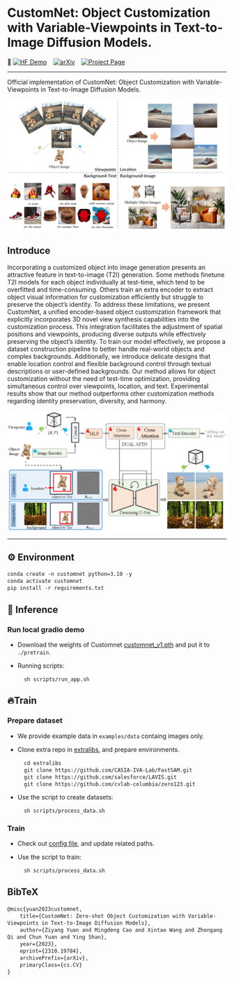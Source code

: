 # CustomNet: Object Customization with Variable-Viewpoints in Text-to-Image Diffusion Models.


🤗 [![HF Demo](https://img.shields.io/static/v1?label=Demo&message=MotionCtrl%2BSVD&color=orange)](https://huggingface.co/spaces/TencentARC/CustomNet) &ensp; 
[![arXiv](https://img.shields.io/badge/arXiv-red)](https://arxiv.org/abs/2310.19784) &ensp;
[![Project Page](https://img.shields.io/badge/Project%20Page-green)](https://jiangyzy.github.io/CustomNet/)

---
Official implementation of CustomNet: Object Customization with Variable-Viewpoints in Text-to-Image Diffusion Models.

<div align="center">
<img src="assets/teaser.png" width="600px"/>  
</div>


## Introduce
Incorporating a customized object into image generation presents an attractive feature in text-to-image (T2I) generation. Some methods finetune T2I models for each object individually at test-time, which tend to be overfitted and time-consuming. Others train an extra encoder to extract object visual information for customization efficiently but struggle to preserve the object’s identity. To address these limitations, we present CustomNet, a unified encoder-based object customization framework that explicitly incorporates 3D novel view synthesis capabilities into the customization process. This integration facilitates the adjustment of spatial positions and viewpoints, producing diverse outputs while effectively preserving the object’s identity. To train our model effectively, we propose a dataset construction pipeline to better handle real-world objects and complex backgrounds. Additionally, we introduce delicate designs that enable location control and flexible background control through textual descriptions or user-defined backgrounds. Our method allows for object customization without the need of test-time optimization, providing simultaneous control over viewpoints, location, and text. Experimental results show that our method outperforms other customization methods regarding identity preservation, diversity, and harmony.


<div align="center">
<img src="assets/pipeline.png" width="600px"/>  
</div>

---

## ⚙️ Environment
    conda create -n customnet python=3.10 -y
    conda activate customnet
    pip install -r requirements.txt

## 💫 Inference

### Run local gradio demo
- Download the weights of Customnet [customnet_v1.pth](https://huggingface.co/TencentARC/CustomNet/tree/main) and put it to `./pretrain`.

- Running scripts:

        sh scripts/run_app.sh

## 🔥Train
### Prepare dataset
- We provide example data in `examples/data` containg images only.
- Clone extra repo in [extralibs](extralibs), and prepare environments.

        cd extralibs
        git clone https://github.com/CASIA-IVA-Lab/FastSAM.git
        git clone https://github.com/salesforce/LAVIS.git
        git clone https://github.com/cvlab-columbia/zero123.git
- Use the script to create datasets:
        
        sh scripts/process_data.sh
### Train
- Check out [config file](configs/config_customnet.yaml), and update related paths.
- Use the script to train:
        
        sh scripts/process_data.sh

## BibTeX
```
@misc{yuan2023customnet,
    title={CustomNet: Zero-shot Object Customization with Variable-Viewpoints in Text-to-Image Diffusion Models}, 
    author={Ziyang Yuan and Mingdeng Cao and Xintao Wang and Zhongang Qi and Chun Yuan and Ying Shan},
    year={2023},
    eprint={2310.19784},
    archivePrefix={arXiv},
    primaryClass={cs.CV}
}
```
